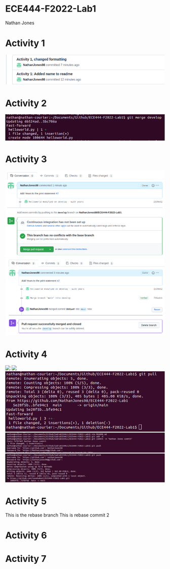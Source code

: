 # ECE444-F2022-Lab1

Nathan Jones

# Activity 1
![](images/Activity1.png)

# Activity 2
![](images/Activity2.png)

# Activity 3
![](images/Activity3.png)
![](images/Activity32.png)

# Activity 4
![](images/helloworld.png.png)
![](images/Nathancommit.png.png)
![](images/NathanPull.png)
![](images/Sadra_commit.png)
![](images/Sadra_push.png)

# Activity 5
This is the rebase branch
This is rebase commit 2

# Activity 6


# Activity 7


